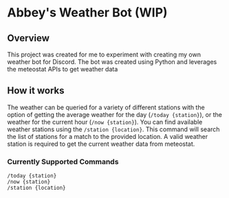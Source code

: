 # Abbey's Weather Bot (WIP)

## Overview
This project was created for me to experiment with creating my own weather bot for Discord.
The bot was created using Python and leverages the meteostat APIs to get weather data

## How it works
The weather can be queried for a variety of different stations with the option of getting the average weather for the day (`/today {station}`), or the weather for the current hour (`/now {station}`).
You can find available weather stations using the `/station {location}`. This command will search the list of stations for a match to the provided location. A valid weather station is required to get the current weather data from meteostat.

### Currently Supported Commands
```
/today {station}
/now {station}
/station {location}
```